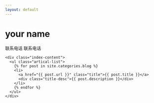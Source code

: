 ```yaml
---
layout: default
---
```


<body>
  <div class="index-wrapper">
    <div class="aside">
      <div class="info-card">
        <h1>your name</h1>
       <span>联系电话</span>
       <span>联系电话</span>
      </div>
      <div id="particles-js"></div>
    </div>
    
    <div class="index-content">
      <ul class="artical-list">
        {% for post in site.categories.blog %}
        <li>
          <a href="{{ post.url }}" class="title">{{ post.title }}</a>
          <div class="title-desc">{{ post.description }}</div>
        </li>
        {% endfor %}
      </ul>
    </div>
  </div>


</body>
